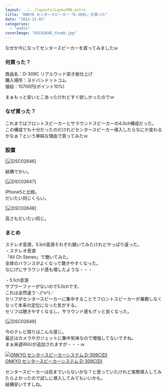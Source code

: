 ```yaml
---
layout: ../../layouts/LayoutMd.astro
title: "ONKYO センタースピーカー「D-309C」を買った"
date: "2012-12-01"
categories: 
  - "audio"
coverImage: "DSC02646_thumb.jpg"
---
```


なぜか今になってセンタースピーカーを買ってみましたｗ

### 何買った？

商品名：D-309C リアルウッド突き板仕上げ  
購入場所：ヨドバシドットコム  
値段：15700円(ポイント10%)

まぁもっと安いとこあったけれどすぐ欲しかったのでｗ

### なぜ買った？

これまではフロントスピーカーとサラウンドスピーカーの4.0ch構成だった。  
この構成でも十分だったのだけれどセンタースピーカー導入したらなにか変わるかなぁ？という単純な理由で買ってみたｗ

### 設置

[![DSC02646](/archive/images/DSC02646_thumb.jpg "DSC02646")]

結構でかい。

[![DSC02647](/archive/images/DSC02647_thumb.jpg "DSC02647")]

iPhone5と比較。  
だいたい同じくらい。

[![DSC02648](/archive/images/DSC02648_thumb.jpg "DSC02648")]

高さもだいたい同じ。

### まとめ

ステレオ音源，5.1ch音源それぞれ聴いてみたけれどやっぱり違った。  
・ステレオ音源  
「All Ch Stereo」で聴いてみた。  
全体のバランスがよくなって聴きやすくなった。  
なにげにサラウンド感も増したような・・・

・5.1ch音源  
サブウーファーがないので5.0chです。  
これは全然違う＼(^o^)／  
セリフがセンタースピーカーに集中することでフロントスピーカーが兼務しなくなって本来の定位になった気がする。  
セリフは聴きやすくなるし，サラウンド感もグッと良くなった。

[![DSC02649](/archive/images/DSC02649_thumb.jpg "DSC02649")]

今のテレビ周りはこんな感じ。  
最近はカメラやガジェットに集中気味なので増強してないですね。  
まぁ来週WiiUが追加されますが・・・ｗ

[![ONKYO センタースピーカーシステム D-309C(D)](/archive/images/31kla5SB3FL._SL160_.jpg)  
ONKYO センタースピーカーシステム D-309C(D)  
](https://www.amazon.co.jp/exec/obidos/ASIN/B007JG4B1W/mizuka123-22/ref=nosim)

  
センタースピーカーは前までいらないかな？と思っていたけれど実際導入してみたらよかったので試しに導入してみてもいいかも。  
結構安いですしね。
